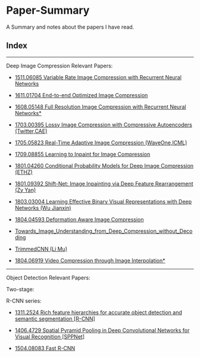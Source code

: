 # Paper-Summary
A Summary and notes about the papers I have read.

## Index

---
Deep Image Compression Relevant Papers:

* [1511.06085 Variable Rate Image Compression with Recurrent Neural Networks](https://github.com/sonack/Paper-Summary/blob/master/1511.06085/README.md)

* [1611.01704 End-to-end Optimized Image Compression](https://github.com/sonack/Paper-Summary/blob/master/1611.01704/README.md)

* [1608.05148 Full Resolution Image Compression with Recurrent Neural Networks\*](https://github.com/sonack/Paper-Summary/blob/master/1608.05148/README.md)

* [1703.00395 Lossy Image Compression with Compressive Autoencoders (Twitter,CAE)](https://github.com/sonack/Paper-Summary/blob/master/1703.00395/README.md)

* [1705.05823 Real-Time Adaptive Image Compression (WaveOne,ICML)](https://github.com/sonack/Paper-Summary/blob/master/1705.05823/README.md)

* [1709.08855 Learning to Inpaint for Image Compression](https://github.com/sonack/Paper-Summary/blob/master/1709.08855/README.md)

* [1801.04260 Conditional Probability Models for Deep Image Compression (ETHZ)](https://github.com/sonack/Paper-Summary/blob/master/1801.04260/README.md)

* [1801.09392 Shift-Net: Image Inpainting via Deep Feature Rearrangement (Zy Yan)](https://github.com/sonack/Paper-Summary/blob/master/1801.09392/README.md)

* [1803.03004 Learning Effective Binary Visual Representations with Deep Networks (Wu Jianxin)](https://github.com/sonack/Paper-Summary/blob/master/1803.03004/README.md)

* [1804.04593 Deformation Aware Image Compression](https://github.com/sonack/Paper-Summary/blob/master/1804.04593/README.md)

* [Towards_Image_Understanding_from_Deep_Compression_without_Decoding](https://github.com/sonack/Paper-Summary/blob/master/Towards_Image_Understanding_from_Deep_Compression_without_Decoding/README.md)

* [TrimmedCNN (Li Mu)](https://github.com/sonack/Paper-Summary/blob/master/TrimmedCNN/README.md)

* [1804.06919 Video Compression through Image Interpolation\*](https://github.com/sonack/Paper-Summary/blob/master/1804.06919/README.md)

--- 

Object Detection Relevant Papers:

Two-stage:

R-CNN series:

* [1311.2524 Rich feature hierarchies for accurate object detection and semantic segmentation [R-CNN]](https://github.com/sonack/Paper-Summary/blob/master/1311.2524/README.md)

* [1406.4729 Spatial Pyramid Pooling in Deep Convolutional Networks for Visual Recognition [SPPNet]](https://github.com/sonack/Paper-Summary/blob/master/1406.4729/README.md)

* [1504.08083 Fast R-CNN](https://github.com/sonack/Paper-Summary/blob/master/1504.08083/README.md)


